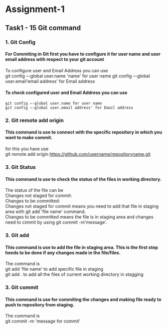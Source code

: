 # Assignment-1 
## Task1 - 15 Git command
### 1. Git Config
#### For Commiting in Git first you have to configure it for user name and user email address with respect to your git account
To configure user and Email Address you can use   
    git config –-global user.name 'name' for user name
    git config –-global user.email'email address' for Email address

#### To check configured user and Email Address you can use    
    git config –-global user.name for user name    
    git config –-global user.email address' for Email address

### 2. Git remote add origin
#### This command is use to connect with the specific repository in which you want to make commit.
for this you have use    
    git remote add origin https://github.com/username/repositoryname.git

### 3. Git Status
#### This command is use to check the status of the files in working directory.         
The status of the file can be     
    Changes not staged for commit:      
    Changes to be committed:   
Changes not staged for commit means you need to add that file in staging area with git add 'file name' command.      
Changes to be committed means the file is in staging area and changes need to cimmit by using git commit -m'message'.    

### 3. Git add    
#### This command is use to add the file in staging area. This is the first step heeds to be done if any changes made in the file/files.   
The command is     
        git add 'file name' to add specific file in staging    
        git add . to add all the files of current working directory in stagging    

### 3. Git commit
#### This command is use for commiting the changes and making file ready to push to repository from staging.    
The command is    
        git commit -m 'message for commit'     

